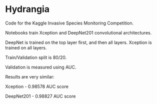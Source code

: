 # Hydrangia
Code for the Kaggle Invasive Species Monitoring Competition.

Notebooks train Xception and DeepNet201 convolutional architectures.

DeepNet is trained on the top layer first, and then all layers. Xception is trained on all layers.

Train/Validation split is 80/20.

Validation is measured using AUC.

Results are very similar:

Xception - 0.98578 AUC score

DeepNet201 - 0.98827 AUC score
